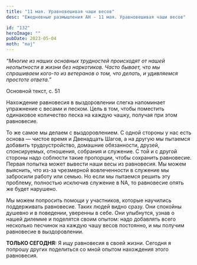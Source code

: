 ```yaml
---
title: "11 мая. Уравновешивая чаши весов"
desc: "Ежедневные размышления АН - 11 мая. Уравновешивая чаши весов"

id: "132"
heroImage: ""
pubDate: 2023-05-04
moth: "maj"
---
```


_“Многие из наших основных трудностей происходят от нашей неопытности в жизни
без наркотиков. Часто бывает, что мы спрашиваем кого-то из ветеранов о том,
что делать, и удивляемся простоте ответа.”_

Основной текст, с. 51

Нахождение равновесия в выздоровлении слегка напоминает упражнение с весами и
песком. Цель в том, чтобы поместить одинаковое количество песка на каждую
чашку, получая при этом равновесие.

То же самое мы делаем с выздоровлением. С одной стороны у нас есть основа —
чистое время и Двенадцать Шагов, а на другую мы пытаемся добавить
трудоустройство, домашние обязанности, друзей, спонсируемых, отношения,
собрания и служение. С той и с другой стороны надо соблюсти такие пропорции,
чтобы сохранить равновесие. Первая попытка может вывести наши весы из
равновесия. Мы можем выяснить, что из-за чрезмерной вовлеченности в служение
мы забросили работу или семью. Но если мы пытаемся решить эту проблему,
полностью исключив служение в NA, то равновесие опять же будет нарушено.

Мы можем попросить помощи у участников, которые научились поддерживать
равновесие. Таких людей видно сразу. Они спокойны душевно и в поведении,
уверенны в себе. Они улыбнутся, узнав о нашей дилемме и поделятся своим
опытом: надо добавлять всего несколько песчинок на каждую чашу весов
постоянно, и мы получим равновесие в выздоровлении.

**ТОЛЬКО СЕГОДНЯ:** Я ищу равновесия в своей жизни. Сегодня я попрошу других
поделиться со мной опытом нахождения этого равновесия.
